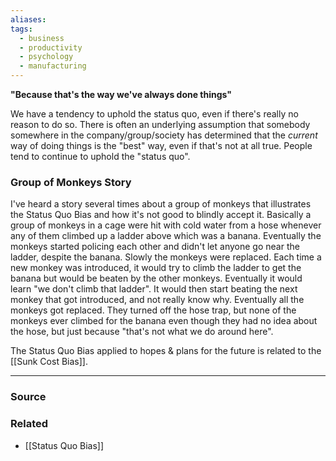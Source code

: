 ```yaml
---
aliases: 
tags:
  - business
  - productivity
  - psychology
  - manufacturing
---
```

**"Because that's the way we've always done things"**

We have a tendency to uphold the status quo, even if there's really no reason to do so. There is often an underlying assumption that somebody somewhere in the company/group/society has determined that the *current* way of doing things is the "best" way, even if that's not at all true. People tend to continue to uphold the "status quo".

### Group of Monkeys Story

I've heard a story several times about a group of monkeys that illustrates the Status Quo Bias and how it's not good to blindly accept it. Basically a group of monkeys in a cage were hit with cold water from a hose whenever any of them climbed up a ladder above which was a banana. Eventually the monkeys started policing each other and didn't let anyone go near the ladder, despite the banana. Slowly the monkeys were replaced. Each time a new monkey was introduced, it would try to climb the ladder to get the banana but would be beaten by the other monkeys. Eventually it would learn "we don't climb that ladder". It would then start beating the next monkey that got introduced, and not really know why. Eventually all the monkeys got replaced. They turned off the hose trap, but none of the monkeys ever climbed for the banana even though they had no idea about the hose, but just because "that's not what we do around here". 

The Status Quo Bias applied to hopes & plans for the future is related to the [[Sunk Cost Bias]]. 

---

### Source


### Related
- [[Status Quo Bias]]